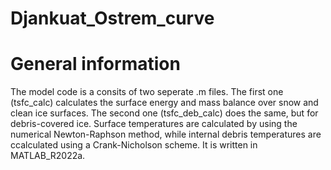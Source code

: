 # Djankuat_Ostrem_curve

# General information
The model code is a consits of two seperate .m files. The first one (tsfc_calc) calculates the surface energy and mass balance over snow and clean ice surfaces. The second one (tsfc_deb_calc) does the same, but for debris-covered ice. Surface temperatures are calculated by using the numerical Newton-Raphson method, while internal debris temperatures are ccalculated using a Crank-Nicholson scheme. It is written in MATLAB_R2022a.

